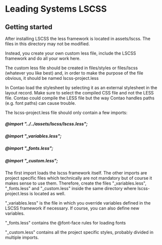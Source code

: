 # Leading Systems LSCSS

## Getting started
After installing LSCSS the less framework is located in assets/lscss. The files in this directory may not be modified.

Instead, you create your own custom less file, include the LSCSS framework and do all your work here.

The custom less file should be created in files/styles or files/lscss (whatever you like best) and, in order to make
the purpose of the file obvious, it should be named lscss-project.less

In Contao load the stylesheet by selecting it as an external stylesheet in the layout record. Make sure to select the
compiled CSS file and not the LESS file. Contao could compile the LESS file but the way Contao handles paths (e.g. font
paths) can cause trouble.

The lscss-project.less file should only contain a few imports:


##### @import "../../assets/lscss/lscss.less";

##### @import "_variables.less";

##### @import "_fonts.less";

##### @import "_custom.less";

The first import loads the lscss framework itself. The other imports are project specific files which technically are
not mandatory but of course it makes sense to use them. Therefore, create the files "_variables.less", "_fonts.less"
and "_custom.less" inside the same directory where lscss-project.less is located as well.

"_variables.less" is the file in which you override variables defined in the LSCSS framework if necessary. If course,
you can also define new variables.

"_fonts.less" contains the @font-face rules for loading fonts

"_custom.less" contains all the project specific styles, probably divided in multiple imports.